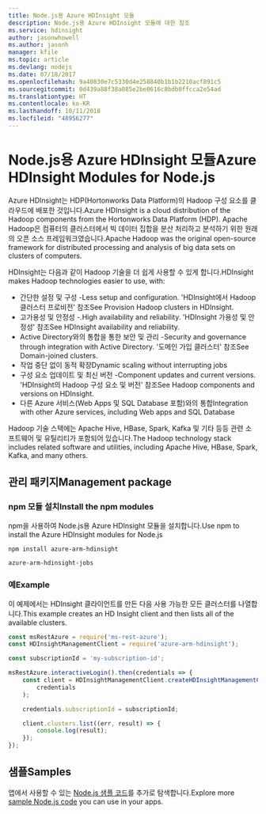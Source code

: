 ```yaml
---
title: Node.js용 Azure HDInsight 모듈
description: Node.js용 Azure HDInsight 모듈에 대한 참조
ms.service: hdinsight
author: jasonwhowell
ms.author: jasonh
manager: kfile
ms.topic: article
ms.devlang: nodejs
ms.date: 07/18/2017
ms.openlocfilehash: 9a40830e7c5330d4e258840b1b1b2210acf891c5
ms.sourcegitcommit: 0d439a88f38a085e2be0616c8bdb0ffcca2e54ad
ms.translationtype: HT
ms.contentlocale: ko-KR
ms.lasthandoff: 10/11/2018
ms.locfileid: "48956277"
---
```

# <a name="azure-hdinsight-modules-for-nodejs"></a><span data-ttu-id="b31e8-103">Node.js용 Azure HDInsight 모듈</span><span class="sxs-lookup"><span data-stu-id="b31e8-103">Azure HDInsight Modules for Node.js</span></span>

<span data-ttu-id="b31e8-104">Azure HDInsight는 HDP(Hortonworks Data Platform)의 Hadoop 구성 요소를 클라우드에 배포한 것입니다.</span><span class="sxs-lookup"><span data-stu-id="b31e8-104">Azure HDInsight is a cloud distribution of the Hadoop components from the Hortonworks Data Platform (HDP).</span></span> <span data-ttu-id="b31e8-105">Apache Hadoop은 컴퓨터의 클러스터에서 빅 데이터 집합을 분산 처리하고 분석하기 위한 원래의 오픈 소스 프레임워크였습니다.</span><span class="sxs-lookup"><span data-stu-id="b31e8-105">Apache Hadoop was the original open-source framework for distributed processing and analysis of big data sets on clusters of computers.</span></span>

<span data-ttu-id="b31e8-106">HDInsight는 다음과 같이 Hadoop 기술을 더 쉽게 사용할 수 있게 합니다.</span><span class="sxs-lookup"><span data-stu-id="b31e8-106">HDInsight makes Hadoop technologies easier to use, with:</span></span>
- <span data-ttu-id="b31e8-107">간단한 설정 및 구성 -</span><span class="sxs-lookup"><span data-stu-id="b31e8-107">Less setup and configuration.</span></span> <span data-ttu-id="b31e8-108">'HDInsight에서 Hadoop 클러스터 프로비전' 참조</span><span class="sxs-lookup"><span data-stu-id="b31e8-108">See Provision Hadoop clusters in HDInsight.</span></span>
- <span data-ttu-id="b31e8-109">고가용성 및 안정성 -.</span><span class="sxs-lookup"><span data-stu-id="b31e8-109">High availability and reliability.</span></span> <span data-ttu-id="b31e8-110">'HDInsight 가용성 및 안정성' 참조</span><span class="sxs-lookup"><span data-stu-id="b31e8-110">See HDInsight availability and reliability.</span></span>
- <span data-ttu-id="b31e8-111">Active Directory와의 통합을 통한 보안 및 관리 -</span><span class="sxs-lookup"><span data-stu-id="b31e8-111">Security and governance through integration with Active Directory.</span></span> <span data-ttu-id="b31e8-112">'도메인 가입 클러스터' 참조</span><span class="sxs-lookup"><span data-stu-id="b31e8-112">See Domain-joined clusters.</span></span>
- <span data-ttu-id="b31e8-113">작업 중단 없이 동적 확장</span><span class="sxs-lookup"><span data-stu-id="b31e8-113">Dynamic scaling without interrupting jobs</span></span>
- <span data-ttu-id="b31e8-114">구성 요소 업데이트 및 최신 버전 -</span><span class="sxs-lookup"><span data-stu-id="b31e8-114">Component updates and current versions.</span></span> <span data-ttu-id="b31e8-115">'HDInsight의 Hadoop 구성 요소 및 버전' 참조</span><span class="sxs-lookup"><span data-stu-id="b31e8-115">See Hadoop components and versions on HDInsight.</span></span>
- <span data-ttu-id="b31e8-116">다른 Azure 서비스(Web Apps 및 SQL Database 포함)와의 통합</span><span class="sxs-lookup"><span data-stu-id="b31e8-116">Integration with other Azure services, including Web apps and SQL Database</span></span>

<span data-ttu-id="b31e8-117">Hadoop 기술 스택에는 Apache Hive, HBase, Spark, Kafka 및 기타 등등 관련 소프트웨어 및 유틸리티가 포함되어 있습니다.</span><span class="sxs-lookup"><span data-stu-id="b31e8-117">The Hadoop technology stack includes related software and utilities, including Apache Hive, HBase, Spark, Kafka, and many others.</span></span> 

## <a name="management-package"></a><span data-ttu-id="b31e8-118">관리 패키지</span><span class="sxs-lookup"><span data-stu-id="b31e8-118">Management package</span></span>

### <a name="install-the-npm-modules"></a><span data-ttu-id="b31e8-119">npm 모듈 설치</span><span class="sxs-lookup"><span data-stu-id="b31e8-119">Install the npm modules</span></span>

<span data-ttu-id="b31e8-120">npm을 사용하여 Node.js용 Azure HDInsight 모듈을 설치합니다.</span><span class="sxs-lookup"><span data-stu-id="b31e8-120">Use npm to install the Azure HDInsight modules for Node.js</span></span>

```bash
npm install azure-arm-hdinsight
```

```bash
azure-arm-hdinsight-jobs
```

### <a name="example"></a><span data-ttu-id="b31e8-121">예</span><span class="sxs-lookup"><span data-stu-id="b31e8-121">Example</span></span> 

<span data-ttu-id="b31e8-122">이 예제에서는 HDInsight 클라이언트를 만든 다음 사용 가능한 모든 클러스터를 나열합니다.</span><span class="sxs-lookup"><span data-stu-id="b31e8-122">This example creates an HD Insight client and then lists all of the available clusters.</span></span> 

```javascript
const msRestAzure = require('ms-rest-azure');
const HDInsightManagementClient = require('azure-arm-hdinsight');

const subscriptionId = 'my-subscription-id';

msRestAzure.interactiveLogin().then(credentials => {
    const client = HDInsightManagementClient.createHDInsightManagementClient(
        credentials
    );

    credentials.subscriptionId = subscriptionId;

    client.clusters.list((err, result) => {
        console.log(result);
    });
});
```

## <a name="samples"></a><span data-ttu-id="b31e8-123">샘플</span><span class="sxs-lookup"><span data-stu-id="b31e8-123">Samples</span></span>

<span data-ttu-id="b31e8-124">앱에서 사용할 수 있는 [Node.js 샘플 코드](https://azure.microsoft.com/resources/samples/?platform=nodejs)를 추가로 탐색합니다.</span><span class="sxs-lookup"><span data-stu-id="b31e8-124">Explore more [sample Node.js code](https://azure.microsoft.com/resources/samples/?platform=nodejs) you can use in your apps.</span></span>
